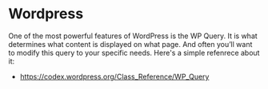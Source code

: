 # Wordpress

One of the most powerful features of WordPress is the WP Query. It is what determines what content is displayed on what page. And often you’ll want to modify this query to your specific needs. Here's a simple refenrece about it:

* https://codex.wordpress.org/Class_Reference/WP_Query
